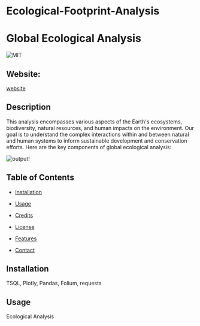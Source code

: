 # Ecological-Footprint-Analysis
# Global Ecological Analysis
![MIT](https://img.shields.io/badge/License-MIT-blue)

## Website: 
[website](https://github.com/mattcat1221/Ecological-Footprint-Analysis)

## Description
This analysis encompasses various aspects of the Earth's ecosystems, biodiversity, natural resources, and human impacts on the environment. Our goal is to understand the complex interactions within and between natural and human systems to inform sustainable development and conservation efforts. Here are the key components of global ecological analysis:

![output!](https://github.com/user-attachments/assets/1db87fc0-2f69-4421-ac7a-80885e00a55a)


## Table of Contents
- [Installation](#installation)
- [Usage](#usage)
- [Credits](#credits)
- [License](#license)
- [Features](#features)

- [Contact](caseyvmatthews@gmail.com)

## Installation
TSQL, Plotly, Pandas, Folium, requests

## Usage
Ecological Analysis
